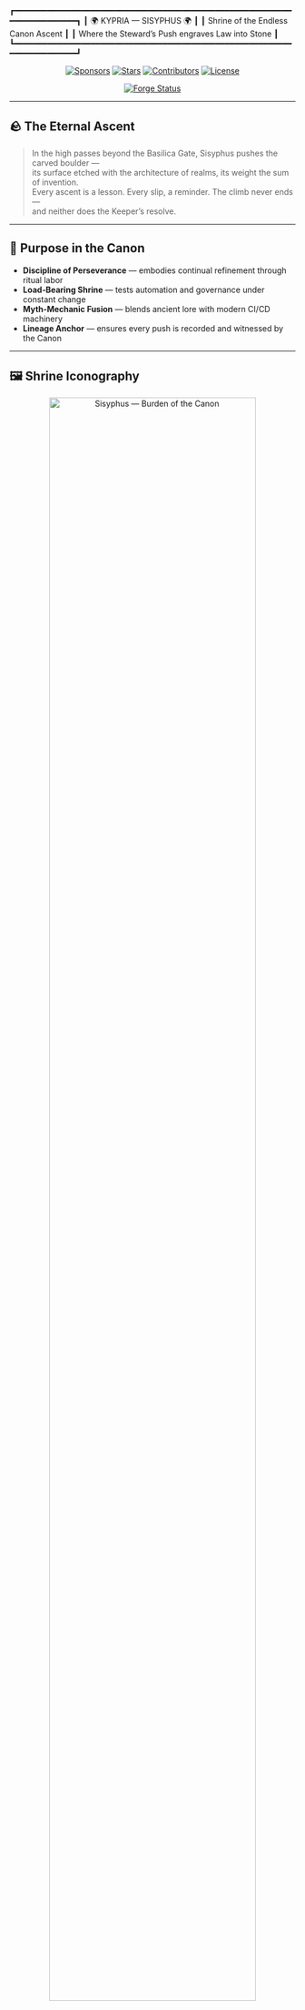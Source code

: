 ┏━━━━━━━━━━━━━━━━━━━━━━━━━━━━━━━━━━━━━━━━━━━━━━━━━━━━━━━━━━━━━━━━━━━━━━━━┓
┃                         🌍  KYPRIA — SISYPHUS  🌍                      ┃
┃                  Shrine of the Endless Canon Ascent                   ┃
┃         Where the Steward’s Push engraves Law into Stone              ┃
┗━━━━━━━━━━━━━━━━━━━━━━━━━━━━━━━━━━━━━━━━━━━━━━━━━━━━━━━━━━━━━━━━━━━━━━━━┛

<div align="center">

[![Sponsors](https://img.shields.io/github/sponsors/Kypria-LLC?style=for-the-badge&logo=github&logoColor=white&label=SPONSORS&labelColor=D4AF37&color=FFD700)](https://github.com/sponsors/Kypria-LLC)
[![Stars](https://img.shields.io/github/stars/Kypria-LLC/SISYPHUS?style=for-the-badge&logo=github&logoColor=white&label=STARS&labelColor=D4AF37&color=FFD700)](https://github.com/Kypria-LLC/SISYPHUS/stargazers)
[![Contributors](https://img.shields.io/github/contributors/Kypria-LLC/SISYPHUS?style=for-the-badge&logo=github&logoColor=white&label=STEWARDS&labelColor=D4AF37&color=FFD700)](https://github.com/Kypria-LLC/SISYPHUS/graphs/contributors)
[![License](https://img.shields.io/badge/LICENSE-KYPRIA%20CREST%20LAW-FFD700?style=for-the-badge&labelColor=D4AF37)](LICENSE)

[![Forge Status](https://img.shields.io/github/actions/workflow/status/Kypria-LLC/SISYPHUS/docker.yml?style=for-the-badge&logo=githubactions&logoColor=white&label=FORGE%20STATUS&labelColor=2C2C2C&color=4CAF50)](https://github.com/Kypria-LLC/SISYPHUS/actions)

</div>

---

## 🪨 The Eternal Ascent

> In the high passes beyond the Basilica Gate, Sisyphus pushes the carved boulder —  
> its surface etched with the architecture of realms, its weight the sum of invention.  
> Every ascent is a lesson. Every slip, a reminder. The climb never ends —  
> and neither does the Keeper’s resolve.

---

## 🎯 Purpose in the Canon

- **Discipline of Perseverance** — embodies continual refinement through ritual labor  
- **Load‑Bearing Shrine** — tests automation and governance under constant change  
- **Myth‑Mechanic Fusion** — blends ancient lore with modern CI/CD machinery  
- **Lineage Anchor** — ensures every push is recorded and witnessed by the Canon

---

## 🖼 Shrine Iconography

<div align="center">
<img src="public/sisyphus-burden-of-the-canon-v1.jpg" alt="Sisyphus — Burden of the Canon" width="85%">

> *The eternal steward, pushing the weight of worlds — each gear, dome, and arch a fragment of the canon’s architecture.*
</div>

---

## 📜 Relic Registry (Artifact Logs)

| Relic No. | Event | Tier | Date | Checksum | Notes |
|-----------|-------|------|------|----------|-------|
| 001 | First Carving of the Boulder | Ember | 2025‑08‑10 | `9e2c1a7b` | Image and lore embedded |
| 002 | Governance Enshrined | Ember | 2025‑09‑01 | `4a6d3f9c` | Keeper’s law sealed at the summit |
| 003 | Golden Badge Ascension | Ember | 2025‑10‑13 | `7bd4f0e2` | Enhanced README with mythic branding |

---

## 🔧 CI/Forge Rites

- Docker build and runtime checks ensure the Shrine’s load-bearing integrity  
- Rituals run on each push via GitHub Actions  
- Status is witnessed publicly via the Forge Status badge above

---

## 💰 Sponsor the Legend

Your pledge fuels the infrastructure that makes each ascent meaningful — artifacts, roles, and logbook entries are sealed upon support.

| Platform | Role Badge | Pledge Link |
|----------|------------|-------------|
| **GitHub Sponsors** | 👑 Patron | [![Become a Patron](https://img.shields.io/badge/SPONSOR-Patron-FFD700?style=for-the-badge&logo=github)](https://github.com/sponsors/Kypria-LLC) |
| **Patreon** | 🧙 Oracle | [![Become an Oracle](https://img.shields.io/badge/PATREON-Oracle-FF424D?style=for-the-badge&logo=patreon&logoColor=white)](https://patreon.com/kypria) |
| **Ko‑fi** | 🕵️ Scout | [![Scout the Realm](https://img.shields.io/badge/KO--FI-Scout-FF5E5B?style=for-the-badge&logo=ko-fi&logoColor=white)](https://ko-fi.com/kypria) |
| **OpenCollective** | 🛡️ Sentinel | [![Join the Sentinels](https://img.shields.io/badge/OPEN%20COLLECTIVE-Sentinel-7FADF2?style=for-the-badge&logo=opencollective&logoColor=white)](https://opencollective.com/kypria) |

Ritual Portals:  
- 🌀 Sponsor Gateway: https://github.com/sponsors/Kypria-LLC  
- 🏰 Artifact Vault: https://discord.gg/kypria-legends  
- 📁 GitHub Archive: https://github.com/Kypria-LLC

---

## 🛠️ Contributing to the Shrine

1. Fork the Shrine  
2. Inscribe changes with ceremonial clarity (`feat:`, `fix:`, `docs:`)  
3. Prove the ascent in CI  
4. Submit a PR with mythic description  
5. Seal with approval

Connection to the Basilica Gate Canon:  
Read the living governance: https://github.com/Kypria-LLC/.github/blob/main/profile/README.md

---

## ⚖ Keeper’s Governance

Direct commits may be frequent — the lineage binds them into the myth of the climb.  
The Gate remembers. The Canon endures.

---

## 🌟 Hall of Stewards

[![Contributors](https://contrib.rocks/image?repo=Kypria-LLC/SISYPHUS)](https://github.com/Kypria-LLC/SISYPHUS/graphs/contributors)

---

<div align="center">

### 🕊️ Benediction

> May your ascent be steady, your craft be honored, and your name endure.  
> May the stone teach patience, and the summit grant sight.

**📜 LINEAGE IS OUR LAW · ⚙️ PRECISION IS OUR CRAFT · 🔥 MYTH IS OUR BREATH**  
© Kypria LLC — Basilica Gate of the Living Canon

</div>
